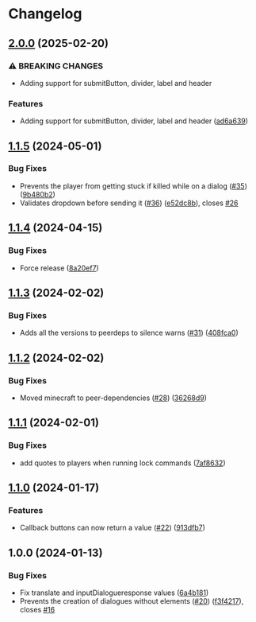 # Changelog

## [2.0.0](https://github.com/mine-scripters/minecraft-script-dialogue/compare/v1.1.5...v2.0.0) (2025-02-20)


### ⚠ BREAKING CHANGES

* Adding support for submitButton, divider, label and header

### Features

* Adding support for submitButton, divider, label and header ([ad6a639](https://github.com/mine-scripters/minecraft-script-dialogue/commit/ad6a63979a6443067e182cabe3f235577642e6d9))

## [1.1.5](https://github.com/mine-scripters/minecraft-script-dialogue/compare/v1.1.4...v1.1.5) (2024-05-01)


### Bug Fixes

* Prevents the player from getting stuck if killed while on a dialog ([#35](https://github.com/mine-scripters/minecraft-script-dialogue/issues/35)) ([9b480b2](https://github.com/mine-scripters/minecraft-script-dialogue/commit/9b480b253e03553a03bdf46673fe8579a2db461e))
* Validates dropdown before sending it ([#36](https://github.com/mine-scripters/minecraft-script-dialogue/issues/36)) ([e52dc8b](https://github.com/mine-scripters/minecraft-script-dialogue/commit/e52dc8b0c798d7d8f5df5ed9e45ec3206c6e7149)), closes [#26](https://github.com/mine-scripters/minecraft-script-dialogue/issues/26)

## [1.1.4](https://github.com/mine-scripters/minecraft-script-dialogue/compare/v1.1.3...v1.1.4) (2024-04-15)


### Bug Fixes

* Force release ([8a20ef7](https://github.com/mine-scripters/minecraft-script-dialogue/commit/8a20ef77bcba4e15a29e1a45e499f86d1b2c96bd))

## [1.1.3](https://github.com/mine-scripters/minecraft-script-dialogue/compare/v1.1.2...v1.1.3) (2024-02-02)


### Bug Fixes

* Adds all the versions to peerdeps to silence warns ([#31](https://github.com/mine-scripters/minecraft-script-dialogue/issues/31)) ([408fca0](https://github.com/mine-scripters/minecraft-script-dialogue/commit/408fca0719fe941e8e9e040c20bdea6b7f51628f))

## [1.1.2](https://github.com/mine-scripters/minecraft-script-dialogue/compare/v1.1.1...v1.1.2) (2024-02-02)


### Bug Fixes

* Moved minecraft to peer-dependencies ([#28](https://github.com/mine-scripters/minecraft-script-dialogue/issues/28)) ([36268d9](https://github.com/mine-scripters/minecraft-script-dialogue/commit/36268d9d043a35e42a12686371c2a2c2578c7230))

## [1.1.1](https://github.com/mine-scripters/minecraft-script-dialogue/compare/v1.1.0...v1.1.1) (2024-02-01)


### Bug Fixes

* add quotes to players when running lock commands ([7af8632](https://github.com/mine-scripters/minecraft-script-dialogue/commit/7af863292bed62de08d2b8726dd9f86ae3629d29))

## [1.1.0](https://github.com/mine-scripters/minecraft-script-dialogue/compare/v1.0.0...v1.1.0) (2024-01-17)


### Features

* Callback buttons can now return a value ([#22](https://github.com/mine-scripters/minecraft-script-dialogue/issues/22)) ([913dfb7](https://github.com/mine-scripters/minecraft-script-dialogue/commit/913dfb760ed11f1bf6f8a6aa35e7583feda3b6fa))

## 1.0.0 (2024-01-13)


### Bug Fixes

* Fix translate and inputDialogueresponse values ([6a4b181](https://github.com/mine-scripters/minecraft-script-dialogue/commit/6a4b18177d33733d051794b7edd9c5c898464b98))
* Prevents the creation of dialogues without elements ([#20](https://github.com/mine-scripters/minecraft-script-dialogue/issues/20)) ([f3f4217](https://github.com/mine-scripters/minecraft-script-dialogue/commit/f3f42174e60b38b1b95f5a0ecb108b4e41af37f4)), closes [#16](https://github.com/mine-scripters/minecraft-script-dialogue/issues/16)
